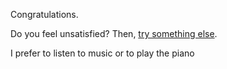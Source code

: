 Congratulations.

Do you feel unsatisfied?
Then, [try something else](../marshmallow.md).

I prefer to listen to music or to play the piano
